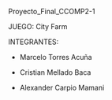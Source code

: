 Proyecto_Final_CCOMP2-1

JUEGO: City Farm

INTEGRANTES: 

  * Marcelo Torres Acuña
  
  * Cristian Mellado Baca 
  
  * Alexander Carpio Mamani

